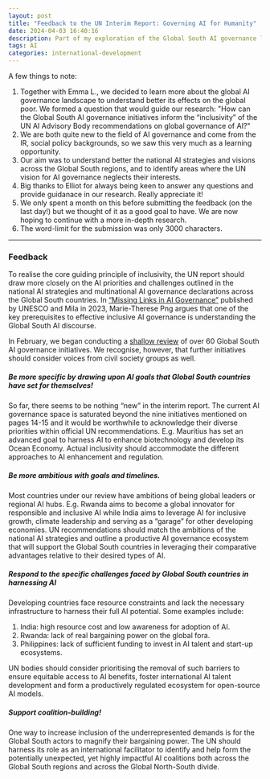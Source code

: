 ```yaml
---
layout: post
title: "Feedback to the UN Interim Report: Governing AI for Humanity"
date: 2024-04-03 16:40:16
description: Part of my exploration of the Global South AI governance landscape.
tags: AI
categories: international-development
---
```


A few things to note:

1. Together with Emma L., we decided to learn more about the global AI governance landscape to understand better its effects on the global poor. We formed a question that would guide our research: "How can the Global South AI governance initiatives inform the “inclusivity” of the UN AI Advisory Body recommendations on global governance of AI?"
2. We are both quite new to the field of AI governance and come from the IR, social policy backgrounds, so we saw this very much as a learning opportunity.
3. Our aim was to understand better the national AI strategies and visions across the Global South regions, and to identify areas where the UN vision for AI governance neglects their interests.
4. Big thanks to Elliot for always being keen to answer any questions and provide guidanace in our research. Really appreciate it!
5. We only spent a month on this before submitting the feedback (on the last day!) but we thought of it as a good goal to have. We are now hoping to continue with a more in-depth research.
6. The word-limit for the submission was only 3000 characters.

<hr>

### Feedback

To realise the core guiding principle of inclusivity, the UN report should draw more closely on the AI priorities and challenges outlined in the national AI strategies and multinational AI governance declarations across the Global South countries. In [“Missing Links in AI Governance”](https://unesdoc.unesco.org/ark:/48223/pf0000384787) published by UNESCO and Mila in 2023, Marie-Therese Png argues that one of the key prerequisites to effective inclusive AI governance is understanding the Global South AI discourse.

In February, we began conducting a [shallow review](https://docs.google.com/spreadsheets/d/1gcAZhyW9_btQDEvjns9INmqK1wzR3zp6EAtJAn-9YFA/edit?usp=sharing) of over 60 Global South AI governance initiatives. We recognise, however, that further initiatives should consider voices from civil society groups as well.

##### Be more specific by drawing upon AI goals that Global South countries have set for themselves!

So far, there seems to be nothing “new” in the interim report. The current AI governance space is saturated beyond the nine initiatives mentioned on pages 14-15 and it would be worthwhile to acknowledge their diverse priorities within official UN recommendations. E.g. Mauritius has set an advanced goal to harness AI to enhance biotechnology and develop its Ocean Economy. Actual inclusivity should accommodate the different approaches to AI enhancement and regulation.

##### Be more ambitious with goals and timelines.

Most countries under our review have ambitions of being global leaders or regional AI hubs. E.g. Rwanda aims to become a global innovator for responsible and inclusive AI while India aims to leverage AI for inclusive growth, climate leadership and serving as a “garage” for other developing economies. UN recommendations should match the ambitions of the national AI strategies and outline a productive AI governance ecosystem that will support the Global South countries in leveraging their comparative advantages relative to their desired types of AI.

##### Respond to the specific challenges faced by Global South countries in harnessing AI

Developing countries face resource constraints and lack the necessary infrastructure to harness their full AI potential. Some examples include:

1. India: high resource cost and low awareness for adoption of AI.
2. Rwanda: lack of real bargaining power on the global fora.
3. Philippines: lack of sufficient funding to invest in AI talent and start-up ecosystems.

UN bodies should consider prioritising the removal of such barriers to ensure equitable access to AI benefits, foster international AI talent development and form a productively regulated ecosystem for open-source AI models.

##### Support coalition-building!

One way to increase inclusion of the underrepresented demands is for the Global South actors to magnify their bargaining power. The UN should harness its role as an international facilitator to identify and help form the potentially unexpected, yet highly impactful AI coalitions both across the Global South regions and across the Global North-South divide.
